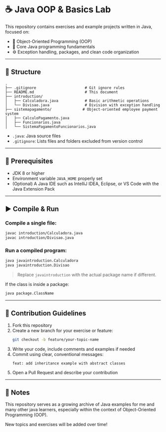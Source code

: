 # ☕ Java OOP & Basics Lab

This repository contains exercises and example projects written in Java, focused on:

- 🧱 Object-Oriented Programming (OOP)
- 🧠 Core Java programming fundamentals
- ⚙️ Exception handling, packages, and clean code organization

---

## 📁 Structure

```
.
├── .gitignore                      # Git ignore rules
├── README.md                       # This document
├── introduction/
│   ├── Calculadora.java            # Basic arithmetic operations
│   └── Divisao.java                # Division with exception handling
├── sistemapagamento/              # Object-oriented employee payment system
│   ├── CalculoPagamento.java
│   ├── Funcionarios.java
│   └── SistemaPagamentoFuncionarios.java
```

- `.java`: Java source files
- `.gitignore`: Lists files and folders excluded from version control

---

## 🔧 Prerequisites

- JDK 8 or higher  
- Environment variable `JAVA_HOME` properly set  
- (Optional) A Java IDE such as IntelliJ IDEA, Eclipse, or VS Code with the Java Extension Pack  

---

## ▶️ Compile & Run

### Compile a single file:
```bash
javac introduction/Calculadora.java
javac introduction/Divisao.java
```

### Run a compiled program:
```bash
java javaintroduction.Calculadora
java javaintroduction.Divisao
```

> Replace `javaintroduction` with the actual package name if different.

If the class is inside a package:
```bash
java package.ClassName
```

---

## 🚧 Contribution Guidelines

1. Fork this repository  
2. Create a new branch for your exercise or feature:
   ```bash
   git checkout -b feature/your-topic-name
   ```
3. Write your code, include comments and examples if needed  
4. Commit using clear, conventional messages:
   ```
   feat: add inheritance example with abstract classes
   ```
5. Open a Pull Request and describe your contribution

---

## 📝 Notes

This repository serves as a growing archive of Java examples for me and many other java learners, especially within the context of Object-Oriented Programming (OOP).

New topics and exercises will be added over time!